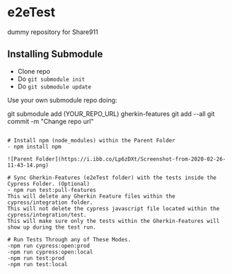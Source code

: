 # e2eTest
dummy repository for Share911 

## Installing Submodule

- Clone repo
- Do ```git submodule init```
- Do ```git submodule update```
 
Use your own submodule repo doing:

git submodule add (YOUR_REPO_URL) gherkin-features
git add --all
git commit -m "Change repo url"
```

# Install npm (node_modules) within the Parent Folder
- npm install npm

![Parent Folder](https://i.ibb.co/Lp6zDXt/Screenshot-from-2020-02-26-11-43-14.png)

# Sync Gherkin-Features (e2eTest folder) with the tests inside the Cypress Folder. (Optional)
- npm run test:pull-features
This will delete any Gherkin Feature files within the cypress/integration folder.
This will not delete the cypress javascript file located within the cypress/integration/test.
This will make sure only the tests within the Gherkin-Features will show up during the test run.

# Run Tests Through any of These Modes.
-npm run cypress:open:prod
-npm run cypress:open:local
-npm run test:prod
-npm run test:local

